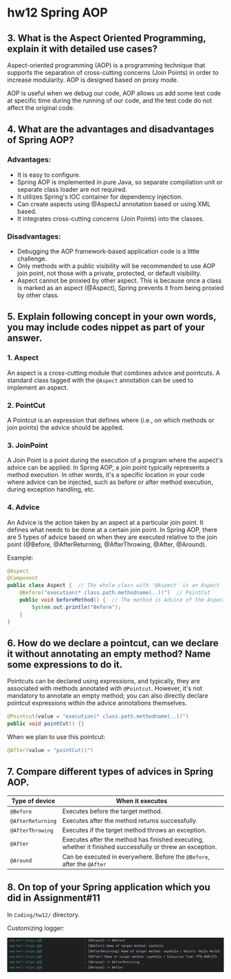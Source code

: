 # hw12 Spring AOP

## 3. What is the Aspect Oriented Programming, explain it with detailed use cases?

Aspect-oriented programming (AOP) is a programming technique that supports the separation of cross-cutting concerns (Join Points) in order to increase modularity. AOP is designed based on proxy mode.

AOP is useful when we debug our code, AOP allows us add some test code at specific time during the running of our code, and the test code do not affect the original code.

## 4. What are the advantages and disadvantages of Spring AOP?

### Advantages: 

- It is easy to configure.
- Spring AOP is implemented in pure Java, so separate compilation unit or separate class loader are not required.
- It utilizes Spring's IOC container for dependency injection.
- Can create aspects using @AspectJ annotation based or using XML based.
- It integrates cross-cutting concerns (Join Points) into the classes.

### Disadvantages:

- Debugging the AOP framework-based application code is a little challenge.
- Only methods with a public visibility will be recommended to use AOP join point, not those with a private, protected, or default visibility.
- Aspect cannot be proxied by other aspect. This is because once a class is marked as an aspect (@Aspect), Spring prevents it from being proxied by other class.

## 5. Explain following concept in your own words, you may include codes nippet as part of your answer.

### 1. Aspect

An aspect is a cross-cutting module that combines advice and pointcuts. A standard class tagged with the `@Aspect` annotation can be used to implement an aspect.

### 2. PointCut

A Pointcut is an expression that defines where (i.e., on which methods or join points) the advice should be applied.

### 3. JoinPoint

A Join Point is a point during the execution of a program where the aspect's advice can be applied. In Spring AOP, a join point typically represents a method execution. In other words, it's a specific location in your code where advice can be injected, such as before or after method execution, during exception handling, etc.

### 4. Advice

An Advice is the action taken by an aspect at a particular join point. It defines what needs to be done at a certain join point. In Spring AOP, there are 5 types of advice based on when they are executed relative to the join point (@Before, @AfterReturning, @AfterThrowing, @After, @Around).

Example:
```Java
@Aspect
@Component
public class Aspect {  // The whole class with '@Aspect' is an Aspect
    @Before("execution(* class.path.methodname(..))")  // PointCut
    public void beforeMethod() {  // The method is Advice of the Aspect, and is a Before Advice
        System.out.println("Before");
    }
}
```

## 6. How do we declare a pointcut, can we declare it without annotating an empty method? Name some expressions to do it.

Pointcuts can be declared using expressions, and typically, they are associated with methods annotated with `@Pointcut`. However, it's not mandatory to annotate an empty method; you can also directly declare pointcut expressions within the advice annotations themselves.
```Java
@Pointcut(value = "execution(* class.path.methodname(..))")
public void pointCut() {}
```
When we plan to use this pointcut:
```Java
@After(value = "pointCut()")
```

## 7. Compare different types of advices in Spring AOP.

| Type of device | When it executes |
|----------------|--------------|
|`@Before`|Executes before the target method.|
|`@AfterReturning`|Executes after the method returns successfully.|
|`@AfterThrowing`|Executes if the target method throws an exception.|
|`@After`|Executes after the method has finished executing, whether it finished successfully or threw an exception.|
|`@Around`|Can be executed in everywhere. Before the `@Before`, after the `@After`|

## 8. On top of your Spring application which you did in Assignment#11

In `Coding/hw12/` directory.

Customizing logger:

![](pictures/hw12-8.png)